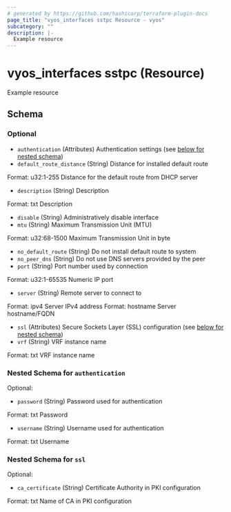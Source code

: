 ```yaml
---
# generated by https://github.com/hashicorp/terraform-plugin-docs
page_title: "vyos_interfaces sstpc Resource - vyos"
subcategory: ""
description: |-
  Example resource
---
```


# vyos_interfaces sstpc (Resource)

Example resource



<!-- schema generated by tfplugindocs -->
## Schema

### Optional

- `authentication` (Attributes) Authentication settings (see [below for nested schema](#nestedatt--authentication))
- `default_route_distance` (String) Distance for installed default route

Format: u32:1-255
Distance for the default route from DHCP server
- `description` (String) Description

Format: txt
Description
- `disable` (String) Administratively disable interface
- `mtu` (String) Maximum Transmission Unit (MTU)

Format: u32:68-1500
Maximum Transmission Unit in byte
- `no_default_route` (String) Do not install default route to system
- `no_peer_dns` (String) Do not use DNS servers provided by the peer
- `port` (String) Port number used by connection

Format: u32:1-65535
Numeric IP port
- `server` (String) Remote server to connect to

Format: ipv4
Server IPv4 address
Format: hostname
Server hostname/FQDN
- `ssl` (Attributes) Secure Sockets Layer (SSL) configuration (see [below for nested schema](#nestedatt--ssl))
- `vrf` (String) VRF instance name

Format: txt
VRF instance name

<a id="nestedatt--authentication"></a>
### Nested Schema for `authentication`

Optional:

- `password` (String) Password used for authentication

Format: txt
Password
- `username` (String) Username used for authentication

Format: txt
Username


<a id="nestedatt--ssl"></a>
### Nested Schema for `ssl`

Optional:

- `ca_certificate` (String) Certificate Authority in PKI configuration

Format: txt
Name of CA in PKI configuration
